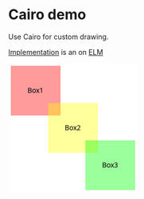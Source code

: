 # Cairo demo

Use Cairo for custom drawing.

[Implementation](https://github.com/fltk-rs/flemish/tree/main/demos/cairo) is an  on [ELM](https://github.com/fltk-rs/flemish)

![img](assets/scrot.png)
